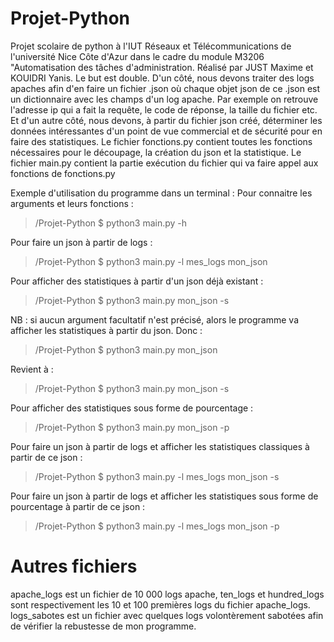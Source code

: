 # Projet-Python
Projet scolaire de python à l'IUT Réseaux et Télécommunications de l'université Nice Côte d'Azur dans le cadre du module M3206 "Automatisation des tâches d'administration.
Réalisé par JUST Maxime et KOUIDRI Yanis.
Le but est double.
D'un côté, nous devons traiter des logs apaches afin d'en faire un fichier .json où chaque objet json de ce .json est un dictionnaire avec les champs d'un log apache.
Par exemple on retrouve l'adresse ip qui a fait la requête, le code de réponse, la taille du fichier etc.
Et d'un autre côté, nous devons, à partir du fichier json créé, déterminer les données intéressantes d'un point de vue commercial et de sécurité pour en faire des statistiques.
Le fichier fonctions.py contient toutes les fonctions nécessaires pour le découpage, la création du json et la statistique.
Le fichier main.py contient la partie exécution du fichier qui va faire appel aux fonctions de fonctions.py

Exemple d'utilisation du programme dans un terminal :
Pour connaitre les arguments et leurs fonctions :
> /Projet-Python $ python3 main.py -h

Pour faire un json à partir de logs :
> /Projet-Python $ python3 main.py -l mes_logs mon_json

Pour afficher des statistiques à partir d'un json déjà existant :
> /Projet-Python $ python3 main.py mon_json -s

NB : si aucun argument facultatif n'est précisé, alors le programme va afficher les statistiques à partir du json.
Donc :
> /Projet-Python $ python3 main.py mon_json 

Revient à :
> /Projet-Python $ python3 main.py mon_json -s

Pour afficher des statistiques sous forme de pourcentage :
> /Projet-Python $ python3 main.py mon_json -p

Pour faire un json à partir de logs et afficher les statistiques classiques à partir de ce json :
> /Projet-Python $ python3 main.py -l mes_logs mon_json -s

Pour faire un json à partir de logs et afficher les statistiques sous forme de pourcentage à partir de ce json :
> /Projet-Python $ python3 main.py -l mes_logs mon_json -p

# Autres fichiers

apache_logs est un fichier de 10 000 logs apache, ten_logs et hundred_logs sont respectivement les 10 et 100 premières logs du fichier apache_logs. logs_sabotes est un fichier avec quelques logs volontèrement sabotées afin de vérifier la rebustesse de mon programme. 
